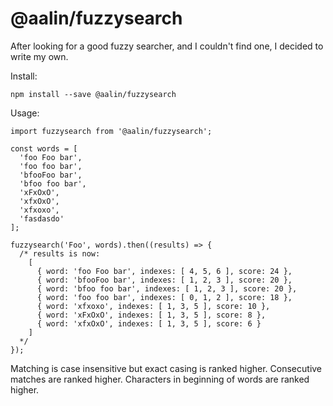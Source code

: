 # @aalin/fuzzysearch

After looking for a good fuzzy searcher, and I couldn't find one, I decided to write my own.

Install:

    npm install --save @aalin/fuzzysearch

Usage:

    import fuzzysearch from '@aalin/fuzzysearch';

    const words = [
      'foo Foo bar',
      'foo foo bar',
      'bfooFoo bar',
      'bfoo foo bar',
      'xFxOxO',
      'xfxOxO',
      'xfxoxo',
      'fasdasdo'
    ];

    fuzzysearch('Foo', words).then((results) => {
      /* results is now:
        [
          { word: 'foo Foo bar', indexes: [ 4, 5, 6 ], score: 24 },
          { word: 'bfooFoo bar', indexes: [ 1, 2, 3 ], score: 20 },
          { word: 'bfoo foo bar', indexes: [ 1, 2, 3 ], score: 20 },
          { word: 'foo foo bar', indexes: [ 0, 1, 2 ], score: 18 },
          { word: 'xfxoxo', indexes: [ 1, 3, 5 ], score: 10 },
          { word: 'xFxOxO', indexes: [ 1, 3, 5 ], score: 8 },
          { word: 'xfxOxO', indexes: [ 1, 3, 5 ], score: 6 }
        ]
      */
    });

Matching is case insensitive but exact casing is ranked higher.
Consecutive matches are ranked higher.
Characters in beginning of words are ranked higher.
